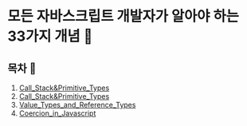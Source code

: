 # 모든 자바스크립트 개발자가 알아야 하는 33가지 개념  :pencil:


## 목차 :book:

1. [Call_Stack&Primitive_Types](./Call_Stack&Primitive_Types)
2. [Call_Stack&Primitive_Types](./Call_Stack&Primitive_Types)
3. [Value_Types_and_Reference_Types](./Value_Types_and_Reference_Types)
4. [Coercion_in_Javascript](./Coercion_in_Javascript)
